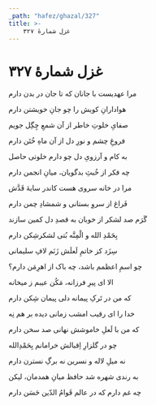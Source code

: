 ```yaml
---
_path: "hafez/ghazal/327"
title: >-
    غزل شمارهٔ ۳۲۷
---
```

# غزل شمارهٔ ۳۲۷

<div class="b" id="bn1"><div class="m1"><p>مرا عهدیست با جانان که تا جان در بدن دارم</p></div>
<div class="m2"><p>هوادارانِ کویش را چو جانِ خویشتن دارم</p></div></div>
<div class="b" id="bn2"><div class="m1"><p>صفایِ خلوتِ خاطر از آن شمعِ چِگِل جویم</p></div>
<div class="m2"><p>فروغِ چشم و نورِ دل از آن ماهِ خُتَن دارم</p></div></div>
<div class="b" id="bn3"><div class="m1"><p>به کام و آرزویِ دل چو دارم خلوتی حاصل</p></div>
<div class="m2"><p>چه فکر از خُبثِ بدگویان، میانِ انجمن دارم</p></div></div>
<div class="b" id="bn4"><div class="m1"><p>مرا در خانه سروی هست کاندر سایهٔ قَدَّش</p></div>
<div class="m2"><p>فَراغ از سروِ بستانی و شمشادِ چمن دارم</p></div></div>
<div class="b" id="bn5"><div class="m1"><p>گَرَم صد لشکر از خوبان به قصدِ دل کمین سازند</p></div>
<div class="m2"><p>بِحَمْدِ الله و الْمِنَّه بُتی لشکرشِکن دارم</p></div></div>
<div class="b" id="bn6"><div class="m1"><p>سِزَد کز خاتمِ لَعلَش زَنَم لافِ سلیمانی</p></div>
<div class="m2"><p>چو اسمِ اعظمم باشد، چه باک از اهرِمَن دارم؟</p></div></div>
<div class="b" id="bn7"><div class="m1"><p>الا ای پیرِ فرزانه، مَکُن عیبم ز میخانه</p></div>
<div class="m2"><p>که من در تَرکِ پیمانه دلی پیمان شِکن دارم</p></div></div>
<div class="b" id="bn8"><div class="m1"><p>خدا را ای رقیب امشب زمانی دیده بر هم نِه</p></div>
<div class="m2"><p>که من با لَعلِ خاموشش نهانی صد سخن دارم</p></div></div>
<div class="b" id="bn9"><div class="m1"><p>چو در گلزارِ اِقبالش خرامانم بِحَمْدِالله</p></div>
<div class="m2"><p>نه میلِ لاله و نسرین نه برگِ نسترن دارم</p></div></div>
<div class="b" id="bn10"><div class="m1"><p>به رندی شهره شد حافظ میانِ همدمان، لیکن</p></div>
<div class="m2"><p>چه غم دارم که در عالم قَوامُ الدّین حَسَن دارم</p></div></div>
